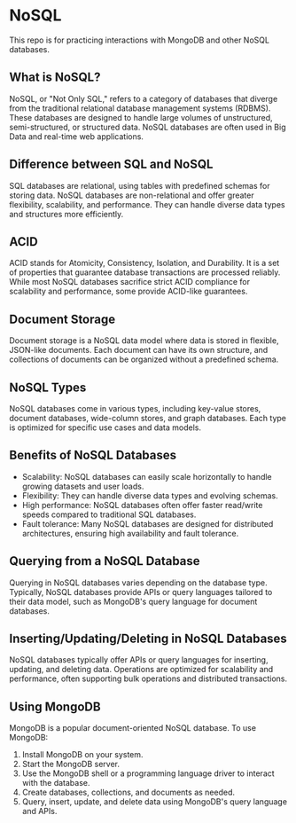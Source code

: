 # NoSQL
This repo is for practicing interactions with MongoDB and other NoSQL databases.

## What is NoSQL?

NoSQL, or "Not Only SQL," refers to a category of databases that diverge from the traditional relational database management systems (RDBMS). These databases are designed to handle large volumes of unstructured, semi-structured, or structured data. NoSQL databases are often used in Big Data and real-time web applications.

## Difference between SQL and NoSQL

SQL databases are relational, using tables with predefined schemas for storing data. NoSQL databases are non-relational and offer greater flexibility, scalability, and performance. They can handle diverse data types and structures more efficiently.

## ACID

ACID stands for Atomicity, Consistency, Isolation, and Durability. It is a set of properties that guarantee database transactions are processed reliably. While most NoSQL databases sacrifice strict ACID compliance for scalability and performance, some provide ACID-like guarantees.

## Document Storage

Document storage is a NoSQL data model where data is stored in flexible, JSON-like documents. Each document can have its own structure, and collections of documents can be organized without a predefined schema.

## NoSQL Types

NoSQL databases come in various types, including key-value stores, document databases, wide-column stores, and graph databases. Each type is optimized for specific use cases and data models.

## Benefits of NoSQL Databases

- Scalability: NoSQL databases can easily scale horizontally to handle growing datasets and user loads.
- Flexibility: They can handle diverse data types and evolving schemas.
- High performance: NoSQL databases often offer faster read/write speeds compared to traditional SQL databases.
- Fault tolerance: Many NoSQL databases are designed for distributed architectures, ensuring high availability and fault tolerance.

## Querying from a NoSQL Database

Querying in NoSQL databases varies depending on the database type. Typically, NoSQL databases provide APIs or query languages tailored to their data model, such as MongoDB's query language for document databases.

## Inserting/Updating/Deleting in NoSQL Databases

NoSQL databases typically offer APIs or query languages for inserting, updating, and deleting data. Operations are optimized for scalability and performance, often supporting bulk operations and distributed transactions.

## Using MongoDB

MongoDB is a popular document-oriented NoSQL database. To use MongoDB:
1. Install MongoDB on your system.
2. Start the MongoDB server.
3. Use the MongoDB shell or a programming language driver to interact with the database.
4. Create databases, collections, and documents as needed.
5. Query, insert, update, and delete data using MongoDB's query language and APIs.